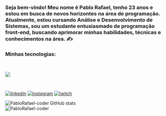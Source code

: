
### Seja bem-vindo! Meu nome é Pablo Rafael, tenho 23 anos e estou em busca de novos horizontes na área de programação. Atualmente, estou cursando Análise e Desenvolvimento de Sistemas, sou um estudante entusiasmado de programação front-end, buscando aprimorar minhas habilidades, técnicas e conhecimentos na área.  ✍️

### Minhas tecnologias:
<div style="display: inline_block"><br/>
<p>
  <a href="https://skillicons.dev">
    <img src="https://skillicons.dev/icons?i=html,css,javascript,ts,react,nodejs,docker,postgres,mongodb" />
  </a>
</p>
</div><br>

[![linkedin](https://img.shields.io/badge/LinkedIn-0077B5?style=for-the-badge&logo=linkedin&logoColor=white)](https://www.linkedin.com/in/pablo-rafael-1372a2279/)
[![instagram](https://img.shields.io/badge/Instagram-E4405F?style=for-the-badge&logo=instagram&logoColor=white)](https://www.instagram.com/pablo_rafaelk/)
[![twitch](https://img.shields.io/badge/Twitch-9146FF?style=for-the-badge&logo=twitch&logoColor=white)](https://www.twitch.tv/oitavozero)

![PabloRafael-coder GitHub stats](https://github-readme-stats.vercel.app/api?username=PabloRafael-coder&show_icons=true&) <br>
![PabloRafael-coder](https://github-readme-stats.vercel.app/api/top-langs/?username=PabloRafael-coder&layout=normal)



